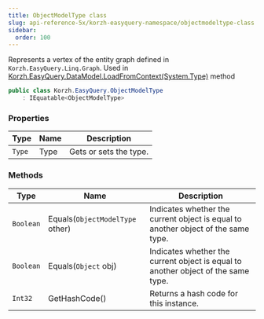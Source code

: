 ```yaml
---
title: ObjectModelType class
slug: api-reference-5x/korzh-easyquery-namespace/objectmodeltype-class
sidebar:
  order: 100
---
```


Represents a vertex of the entity graph defined in `Korzh.EasyQuery.Linq.Graph`.  Used in [Korzh.EasyQuery.DataModel.LoadFromContext(System.Type)](/easyquery/docs/api-reference-5x/korzh-easyquery-namespace/datamodel-class) method
```csharp
public class Korzh.EasyQuery.ObjectModelType
    : IEquatable<ObjectModelType>

```

### Properties

| Type | Name | Description | 
| --- | --- | --- | 
| `Type` | Type | Gets or sets the type. | 


### Methods

| Type | Name | Description | 
| --- | --- | --- | 
| `Boolean` | Equals(`ObjectModelType` other) | Indicates whether the current object is equal to another object of the same type. | 
| `Boolean` | Equals(`Object` obj) | Indicates whether the current object is equal to another object of the same type. | 
| `Int32` | GetHashCode() | Returns a hash code for this instance. |
